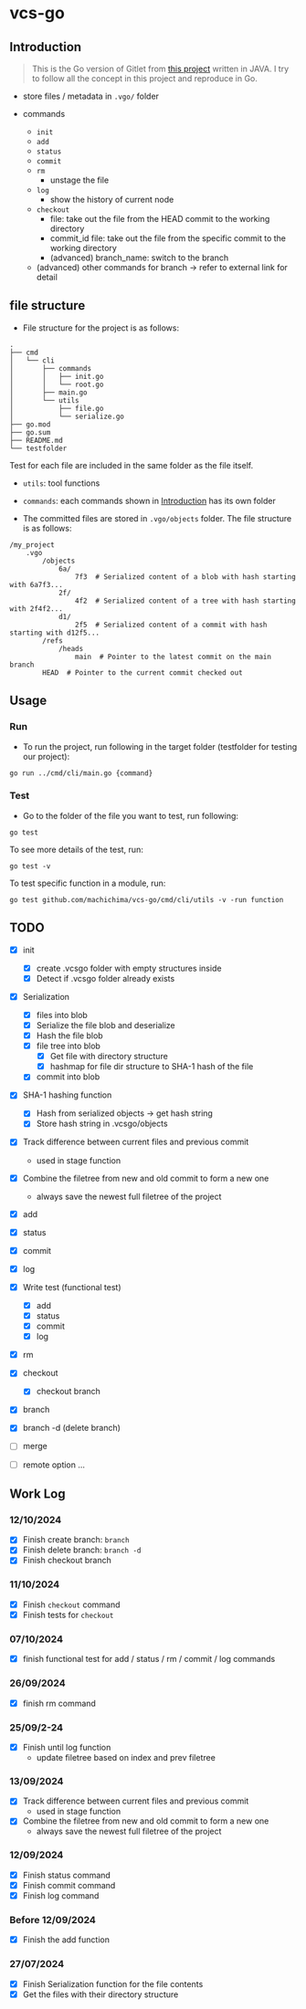 # vcs-go


## Introduction

> This is the Go version of Gitlet from [this project](https://sp21.datastructur.es/materials/proj/proj2/proj2) written in JAVA. I try to follow all the concept in this project and reproduce in Go.

- store files / metadata in `.vgo/` folder

- commands
    - `init`
    - `add`
    - `status`
    - `commit`
    - `rm`
        - unstage the file
    - `log`
        - show the history of current node
    - `checkout`
        - file: take out the file from the HEAD commit to the working directory
        - commit_id file: take out the file from the specific commit to the working directory
        - (advanced) branch_name: switch to the branch
    - (advanced) other commands for branch -> refer to external link for detail


## file structure

- File structure for the project is as follows:
```{sh}
.
├── cmd
│   └── cli
│       ├── commands
│       │   ├── init.go
│       │   └── root.go
│       ├── main.go
│       └── utils
│           ├── file.go
│           └── serialize.go
├── go.mod
├── go.sum
├── README.md
└── testfolder
```

Test for each file are included in the same folder as the file itself.

- `utils`: tool functions
- `commands`: each commands shown in [Introduction](##Introduction) has its own folder


- The committed files are stored in `.vgo/objects` folder. The file structure is as follows:
```{sh}
/my_project
    .vgo
        /objects
            6a/
                7f3  # Serialized content of a blob with hash starting with 6a7f3...
            2f/
                4f2  # Serialized content of a tree with hash starting with 2f4f2...
            d1/
                2f5  # Serialized content of a commit with hash starting with d12f5...
        /refs
            /heads
                main  # Pointer to the latest commit on the main branch
        HEAD  # Pointer to the current commit checked out
```

## Usage

### Run

- To run the project, run following in the target folder (testfolder for testing our project):

```{sh}
go run ../cmd/cli/main.go {command}

```

### Test

- Go to the folder of the file you want to test, run following:
```{sh}
go test
```
To see more details of the test, run:
```{sh}
go test -v
```

To test specific function in a module, run:
```{sh}
go test github.com/machichima/vcs-go/cmd/cli/utils -v -run function
```


## TODO

- [x] init
    - [x] create .vcsgo folder with empty structures inside
    - [x] Detect if .vcsgo folder already exists
- [x] Serialization
    - [x] files into blob
    - [x] Serialize the file blob and deserialize
    - [x] Hash the file blob
    - [x] file tree into blob
        - [x] Get file with directory structure
        - [x] hashmap for file dir structure to SHA-1 hash of the file
    - [x] commit into blob
- [x] SHA-1 hashing function
    - [x] Hash from serialized objects -> get hash string
    - [x] Store hash string in .vcsgo/objects
- [x] Track difference between current files and previous commit
    - used in stage function
- [x] Combine the filetree from new and old commit to form a new one
    - always save the newest full filetree of the project

- [x] add
- [x] status
- [x] commit
- [x] log
- [x] Write test (functional test)
    - [x] add
    - [x] status
    - [x] commit
    - [x] log
- [x] rm
- [x] checkout
    - [x] checkout branch
- [x] branch
- [x] branch -d (delete branch)
- [ ] merge
- [ ] remote option ...

## Work Log

### 12/10/2024
- [x] Finish create branch: `branch`
- [x] Finish delete branch: `branch -d`
- [x] Finish checkout branch

### 11/10/2024
- [x] Finish `checkout` command
- [x] Finish tests for `checkout`

### 07/10/2024
- [x] finish functional test for add / status / rm / commit / log commands

### 26/09/2024
- [x] finish rm command

### 25/09/2-24
- [x] Finish until log function
    - update filetree based on index and prev filetree

### 13/09/2024
- [x] Track difference between current files and previous commit
    - used in stage function
- [x] Combine the filetree from new and old commit to form a new one
    - always save the newest full filetree of the project

### 12/09/2024
- [x] Finish status command
- [x] Finish commit command
- [x] Finish log command

### Before 12/09/2024
- [x] Finish the add function

### 27/07/2024
- [x] Finish Serialization function for the file contents
- [x] Get the files with their directory structure
